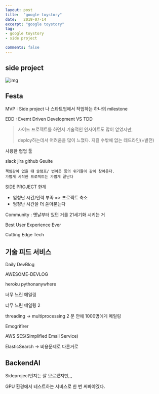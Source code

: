```yaml
---
layout: post
title:  "google toystory"
date:   2019-07-14
excerpt: "google toystory"
tag:
- google toystory
- side project

comments: false
---
```


## side project

![img](https://cf.festa.io/img/2019-6-31/7e510aac-c34b-4ea5-9690-e0a1ad3c1e21.png)

## Festa

MVP : Side project 나 스타트업에서 작업하는 하나의 milestone

EDD : Evemt Driven Development VS TDD

> 사이드 프로젝트를 하면서 기술적인 인사이트도 많이 얻었지만,
>
> deploy하는데서 어려움을 많이 느꼈다. 지킬 수밖에 없는 데드라인(=발전)

사용한 협업 툴

slack jira github Gsuite

```
책임감이 없을 떄 슬럼프/ 번아웃 등의 위기들이 같이 찾아온다.
가볍게 시작한 프로젝트는 가볍게 끝난다
```

SIDE PROJECT 한계

- 엄청난 시간/인력 부족 => 프로젝트 축소
- 엄청난 시간을 더 쏟아붇는다

Community : 옛날부터 있던 거를 21세기화 시키는 거

Best User Experience Ever

Cutting Edge Tech


## 기술 피드 서비스

Daily DevBlog

AWESOME-DEVLOG

heroku
pythonanywhere


너무 느린 메일링

너무 느린 메일링 2

threading -> multiprocessing
2 분 안에 1000명에게 메일링

Emogrifirer

AWS SES(Simplified Email Service)

ElasticSearch -> 비용문제로 다른거로

## BackendAI

Sideproject인지는 잘 모르겠지만,,,

GPU 환경에서 테스트하는 서비스로 한 번 써봐야겠다.
